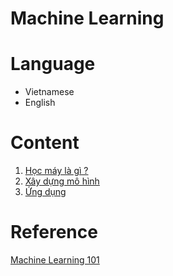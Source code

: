 # Machine Learning

# Language
- Vietnamese
- English

# Content
1. [Học máy là gì ?](1.what.md)
1. [Xây dựng mô hình]()
1. [Ứng dụng]()

# Reference
[Machine Learning 101](https://leetcode.com/explore/learn/card/machine-learning-101/)
